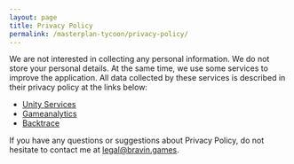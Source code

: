 ```yaml
---
layout: page
title: Privacy Policy
permalink: /masterplan-tycoon/privacy-policy/
---
```


We are not interested in collecting any personal information. We do not store your personal details. At the same time, we use some services to improve the application. All data collected by these services is described in their privacy policy at the links below:

-   [Unity Services](https://unity.com/legal/game-player-and-app-user-privacy-policy)
-   [Gameanalytics](https://gameanalytics.com/privacy/)
-   [Backtrace](https://support.backtrace.io/hc/en-us/articles/360040517131-Privacy-Control)

If you have any questions or suggestions about Privacy Policy, do not hesitate to contact me at legal@bravin.games.